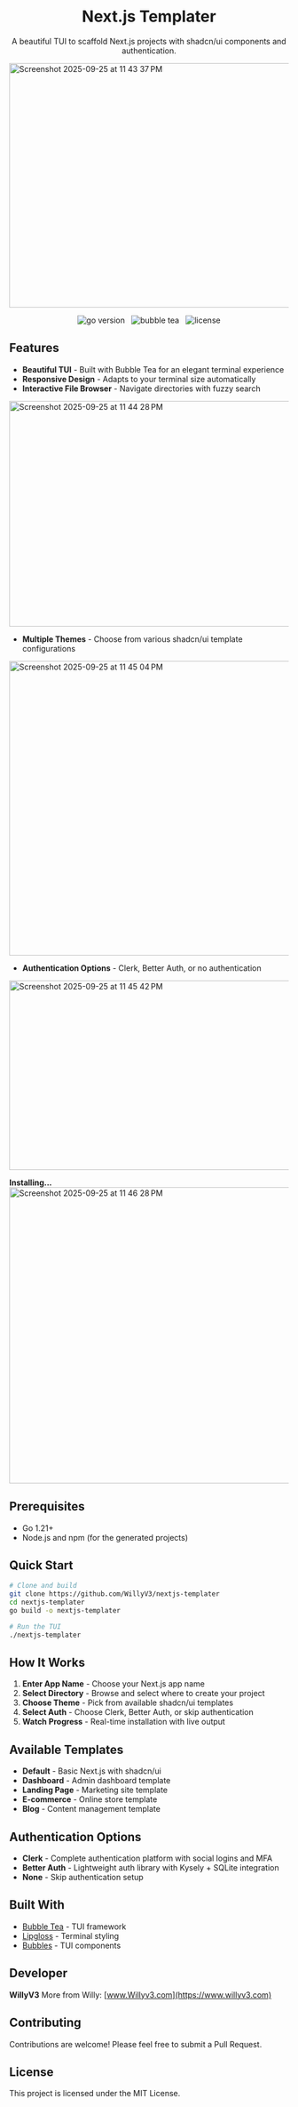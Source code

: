 <h1 align="center">
  <br/>
  Next.js Templater
</h1>
<p align="center">A beautiful TUI to scaffold Next.js projects with shadcn/ui components and authentication.</p>
<img width="580" height="440" align="center" alt="Screenshot 2025-09-25 at 11 43 37 PM" src="https://github.com/user-attachments/assets/03a3d73f-624d-4b68-9866-ca38afd17acc" />

<p align="center">
    <img src="https://img.shields.io/badge/Go-1.21+-00ADD8?style=for-the-badge&logo=go" alt="go version" />
    &nbsp;
    <img src="https://img.shields.io/badge/Bubble_Tea-TUI-success?style=for-the-badge&logo=none" alt="bubble tea" />
    &nbsp;
    <img src="https://img.shields.io/badge/license-mit-green?style=for-the-badge&logo=none" alt="license" />
</p>

## Features

- **Beautiful TUI** - Built with Bubble Tea for an elegant terminal experience
- **Responsive Design** - Adapts to your terminal size automatically
- **Interactive File Browser** - Navigate directories with fuzzy search
<img width="596" height="406" align="center" alt="Screenshot 2025-09-25 at 11 44 28 PM" src="https://github.com/user-attachments/assets/d4fcaf80-7ec6-4c57-a8d8-21040a6d344e" />

- **Multiple Themes** - Choose from various shadcn/ui template configurations
<img width="586" height="530" align="center" alt="Screenshot 2025-09-25 at 11 45 04 PM" src="https://github.com/user-attachments/assets/855d9852-2c21-43ab-9c13-7588453c6bb4" />

- **Authentication Options** - Clerk, Better Auth, or no authentication
<img width="582" height="341"  align="center" alt="Screenshot 2025-09-25 at 11 45 42 PM" src="https://github.com/user-attachments/assets/005f7145-2754-4b38-b1bc-f43ebce5efb1" />

**Installing...**
<img width="599" height="533" align="center" alt="Screenshot 2025-09-25 at 11 46 28 PM" src="https://github.com/user-attachments/assets/31f688af-00db-4341-a9d3-8bceff24bb69" />


## Prerequisites

- Go 1.21+
- Node.js and npm (for the generated projects)

## Quick Start

```bash
# Clone and build
git clone https://github.com/WillyV3/nextjs-templater
cd nextjs-templater
go build -o nextjs-templater

# Run the TUI
./nextjs-templater
```

## How It Works

1. **Enter App Name** - Choose your Next.js app name
2. **Select Directory** - Browse and select where to create your project
3. **Choose Theme** - Pick from available shadcn/ui templates
4. **Select Auth** - Choose Clerk, Better Auth, or skip authentication
5. **Watch Progress** - Real-time installation with live output

## Available Templates

- **Default** - Basic Next.js with shadcn/ui
- **Dashboard** - Admin dashboard template
- **Landing Page** - Marketing site template
- **E-commerce** - Online store template
- **Blog** - Content management template

## Authentication Options

- **Clerk** - Complete authentication platform with social logins and MFA
- **Better Auth** - Lightweight auth library with Kysely + SQLite integration
- **None** - Skip authentication setup

## Built With

- [Bubble Tea](https://github.com/charmbracelet/bubbletea) - TUI framework
- [Lipgloss](https://github.com/charmbracelet/lipgloss) - Terminal styling
- [Bubbles](https://github.com/charmbracelet/bubbles) - TUI components

## Developer

**WillyV3**
More from Willy: [www.Willyv3.com](https://www.willyv3.com)

## Contributing

Contributions are welcome! Please feel free to submit a Pull Request.

## License

This project is licensed under the MIT License.
